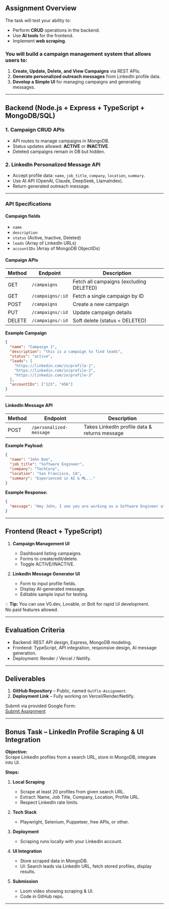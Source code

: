 
## Assignment Overview
The task will test your ability to:

- Perform **CRUD** operations in the backend.
- Use **AI tools** for the frontend.
- Implement **web scraping**.

### You will build a campaign management system that allows users to:
1. **Create, Update, Delete, and View Campaigns** via REST APIs.  
2. **Generate personalized outreach messages** from LinkedIn profile data.  
3. **Develop a Simple UI** for managing campaigns and generating messages.

---

## Backend (Node.js + Express + TypeScript + MongoDB/SQL)

### 1. Campaign CRUD APIs
- API routes to manage campaigns in MongoDB.
- Status updates allowed: **ACTIVE** or **INACTIVE**.
- Deleted campaigns remain in DB but hidden.

### 2. LinkedIn Personalized Message API
- Accept profile data: `name`, `job_title`, `company`, `location`, `summary`.
- Use AI API (OpenAI, Claude, DeepSeek, LlamaIndex).
- Return generated outreach message.

---

### API Specifications

#### Campaign fields
- `name`
- `description`
- `status` (Active, Inactive, Deleted)
- `leads` (Array of LinkedIn URLs)
- `accountIDs` (Array of MongoDB ObjectIDs)

#### Campaign APIs

| Method | Endpoint           | Description                               |
|--------|--------------------|-------------------------------------------|
| GET    | `/campaigns`       | Fetch all campaigns (excluding DELETED)   |
| GET    | `/campaigns/:id`   | Fetch a single campaign by ID              |
| POST   | `/campaigns`       | Create a new campaign                      |
| PUT    | `/campaigns/:id`   | Update campaign details                    |
| DELETE | `/campaigns/:id`   | Soft delete (status = DELETED)             |

**Example Campaign**
```json
{
  "name": "Campaign 1",
  "description": "this is a campaign to find leads",
  "status": "active",
  "leads": [
    "https://linkedin.com/in/profile-1",
    "https://linkedin.com/in/profile-2",
    "https://linkedin.com/in/profile-3"
  ],
  "accountIDs": ["123", "456"]
}
```

---

#### LinkedIn Message API
| Method | Endpoint                  | Description                                |
|--------|---------------------------|--------------------------------------------|
| POST   | `/personalized-message`    | Takes LinkedIn profile data & returns message |

**Example Payload:**
```json
{
  "name": "John Doe",
  "job_title": "Software Engineer",
  "company": "TechCorp",
  "location": "San Francisco, CA",
  "summary": "Experienced in AI & ML..."
}
```

**Example Response:**
```json
{
  "message": "Hey John, I see you are working as a Software Engineer at TechCorp. Outflo can help automate your outreach to increase meetings & sales. Let's connect!"
}
```

---

## Frontend (React + TypeScript)

1. **Campaign Management UI**
   - Dashboard listing campaigns.
   - Forms to create/edit/delete.
   - Toggle ACTIVE/INACTIVE.

2. **LinkedIn Message Generator UI**
   - Form to input profile fields.
   - Display AI-generated message.
   - Editable sample input for testing.

💡 **Tip:** You can use V0.dev, Lovable, or Bolt for rapid UI development.  
No paid features allowed.

---

## Evaluation Criteria
- Backend: REST API design, Express, MongoDB modeling.
- Frontend: TypeScript, API integration, responsive design, AI message generation.
- Deployment: Render / Vercel / Netlify.

---

## Deliverables
1. **GitHub Repository** – Public, named `OutFlo-Assignment`.
2. **Deployment Link** – Fully working on Vercel/Render/Netlify.

Submit via provided Google Form:  
[Submit Assignment](https://docs.google.com/forms/d/e/1FAIpQLSdD5M-54NPpPqxM0utNXPoAY0-HNGE0tXtrE0iQOlF_-0tLnQ/viewform)

---

## Bonus Task – LinkedIn Profile Scraping & UI Integration

**Objective:**  
Scrape LinkedIn profiles from a search URL, store in MongoDB, integrate into UI.

**Steps:**
1. **Local Scraping**
   - Scrape at least 20 profiles from given search URL.
   - Extract: Name, Job Title, Company, Location, Profile URL.
   - Respect LinkedIn rate limits.

2. **Tech Stack**
   - Playwright, Selenium, Puppeteer, free APIs, or other.

3. **Deployment**
   - Scraping runs locally with your LinkedIn account.

4. **UI Integration**
   - Store scraped data in MongoDB.
   - UI: Search leads via LinkedIn URL, fetch stored profiles, display results.

5. **Submission**
   - Loom video showing scraping & UI.
   - Code in GitHub repo.

---

